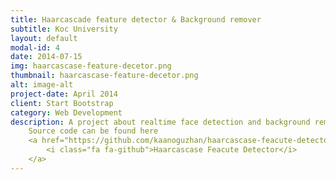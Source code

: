 ```yaml
---
title: Haarcascade feature detector & Background remover 
subtitle: Koc University
layout: default
modal-id: 4
date: 2014-07-15
img: haarcascase-feature-decetor.png
thumbnail: haarcascase-feature-decetor.png
alt: image-alt
project-date: April 2014
client: Start Bootstrap
category: Web Development
description: A project about realtime face detection and background removal using Haar Cascade features. <br>
    Source code can be found here
    <a href="https://github.com/kaanoguzhan/haarcascase-feacute-detector-and-background-remover">
        <i class="fa fa-github">Haarcascase Feacute Detector</i>
    </a>
---
```

